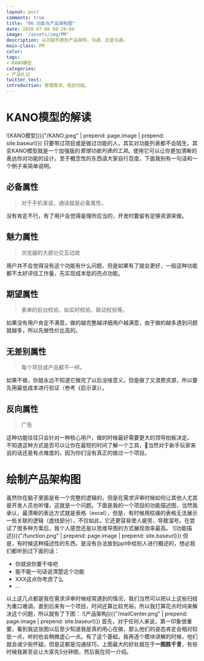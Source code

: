 ```yaml
---
layout: post
comments: true
title: "06.功能与产品架构图"
date: 2020-07-08 08:29:04
image: '/assets/img/PM'
description: 从功能列表到产品架构，沟通，还是沟通。
main-class: PM
color:
tags:
- KANO模型
categories: 
- 产品札记
twitter_text:
introduction: 管理需求、规划功能。
---
```


# KANO模型的解读
![KANO模型]({{"/KANO.jpeg" | prepend: page.image | prepend: site.baseurl}})
只要带过项目或是做过功能的人，其实对功能列表都不会陌生。其实KANO模型就是一个加强版的*管理功能列表的工具*。使用它可以让你更加清晰的表达你对功能的设计。至于概念性的东西请大家自行百度，下面我别有一句话和一个例子来简单说明。
## 必备属性
> 对于手机来说，通话就是必备属性。  

没有肯定不行，有了用户会觉得是理所应当的，开发时要留有足够资源来做。
## 魅力属性
> 浏览器的大部分交互动效  

用户并不会觉得没有这个功能有什么问题，但是如果有了就会更好，一般这种功能都不太好评估工作量，先实现成本低的亮点功能。
## 期望属性
> 表单的前台校验，如实时校验，联动校验等。  

如果没有用户肯定不满意，做的越完整越详细用户越满意，由于做的越多遇到问题就越多，所以先做性价比高的。
## 无差别属性
> 每个项目或产品都不一样。  

如果不做，你就永远不知道它做完了以后没啥意义，但是做了又浪费资源，所以要先用最低成本进行验证（参考《启示录》）。
## 反向属性
> 广告  

这种功能往往只会针对一种核心用户，做的时候最好需要更大的领导拍板决定。  
不知道这种方式是否可以让你在最短的时间了解一个工具，当然对于新手玩家来说的话还是有点难度的，因为你们没有真正的做过一个项目。
# 绘制产品架构图
虽然你在脑子里面是有一个完整的逻辑的，但是在需求评审时候如何让其他人尤其是开发人员也听懂，这就是一个问题。下面是我的一个项目的功能描述图，当然我承认，最清晰的表达方式就是表格（excel），但是，有时候用枯燥的表格无法展示一些关联的逻辑（虚线部分），不仅如此，它还更容易使人疲劳，导致溜号。在尝试了很多种方案后，我个人感觉还是以思维导图的方式展现效率最高。
![功能描述]({{"/function.png" | prepend: page.image | prepend: site.baseurl}})
但是，有时候这种描述性的东西，是没有办法放到ppt中给别人进行概述的，想必我们都听到过下面的话：
* 你就说你要干啥吧
* 能不能一句话说清楚这个功能
* XXX这点你考虑了么
* ...  

以上这几点都是我在需求评审时候经常遇到的情况，我们当然可以把以上这些归结为重口难调，直到后来有一个项目，时间还算比较充裕，所以我打算花点时间来解决这个问题，所以就有了下图：
![产品架构]({{"/mailCenter.png" | prepend: page.image | prepend: site.baseurl}})
首先，对于任何人来说，第一印象很重要，看到我这张图以后至少知道我是真的用心在做，那么他们的姿态肯定会相对较低一点，听的也会稍微虚心一点。有了这个基础，我再逐个模块讲解的时候，他们就会减少些怀疑。但是这都是沟通技巧，上图最大的好处就在于**一图胜千言**，有些时候我甚至会让大家先5分钟图，然后我在同一介绍。




